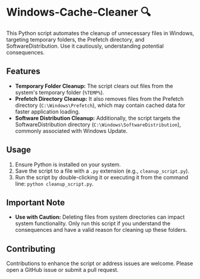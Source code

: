 # Windows-Cache-Cleaner :mag:
This Python script automates the cleanup of unnecessary files in Windows, targeting temporary folders, the Prefetch directory, and SoftwareDistribution. Use it cautiously, understanding potential consequences. 

## Features
- **Temporary Folder Cleanup:** The script clears out files from the system's temporary folder (`%TEMP%`).
- **Prefetch Directory Cleanup:** It also removes files from the Prefetch directory (`C:\Windows\Prefetch`), which may contain cached data for faster application loading.
- **Software Distribution Cleanup:** Additionally, the script targets the SoftwareDistribution directory (`C:\Windows\SoftwareDistribution`), commonly associated with Windows Update.

## Usage
1. Ensure Python is installed on your system.
2. Save the script to a file with a `.py` extension (e.g., `cleanup_script.py`).
3. Run the script by double-clicking it or executing it from the command line: `python cleanup_script.py`.

## Important Note
- **Use with Caution:** Deleting files from system directories can impact system functionality. Only run this script if you understand the consequences and have a valid reason for cleaning up these folders.

## Contributing
Contributions to enhance the script or address issues are welcome. Please open a GitHub issue or submit a pull request.

